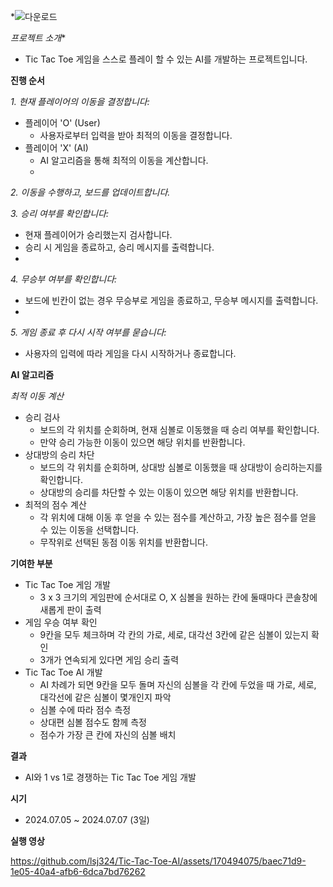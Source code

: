 *![다운로드](https://github.com/lsj324/Tic-Tac-Toe-AI/assets/170494075/ae2e551c-c1e2-4ff0-98d6-c28d8a548239)

*프로젝트 소개**

- Tic Tac Toe 게임을 스스로 플레이 할 수 있는 AI를 개발하는 프로젝트입니다.

**진행 순서**

*1. 현재 플레이어의 이동을 결정합니다:*
  - 플레이어 'O' (User)
    - 사용자로부터 입력을 받아 최적의 이동을 결정합니다.
  - 플레이어 'X' (AI)
    - AI 알고리즘을 통해 최적의 이동을 계산합니다.
    - 
*2. 이동을 수행하고, 보드를 업데이트합니다.*

*3. 승리 여부를 확인합니다:*

  - 현재 플레이어가 승리했는지 검사합니다.
  - 승리 시 게임을 종료하고, 승리 메시지를 출력합니다.
  - 
*4. 무승부 여부를 확인합니다:*
    
  - 보드에 빈칸이 없는 경우 무승부로 게임을 종료하고, 무승부 메시지를 출력합니다.
  - 
*5. 게임 종료 후 다시 시작 여부를 묻습니다:*
    
  - 사용자의 입력에 따라 게임을 다시 시작하거나 종료합니다.

**AI 알고리즘**

*최적 이동 계산*

- 승리 검사 
  - 보드의 각 위치를 순회하며, 현재 심볼로 이동했을 때 승리 여부를 확인합니다.
  - 만약 승리 가능한 이동이 있으면 해당 위치를 반환합니다.
- 상대방의 승리 차단
  - 보드의 각 위치를 순회하며, 상대방 심볼로 이동했을 때 상대방이 승리하는지를 확인합니다.
  - 상대방의 승리를 차단할 수 있는 이동이 있으면 해당 위치를 반환합니다.
- 최적의 점수 계산
  - 각 위치에 대해 이동 후 얻을 수 있는 점수를 계산하고, 가장 높은 점수를 얻을 수 있는 이동을 선택합니다.
  - 무작위로 선택된 동점 이동 위치를 반환합니다.

**기여한 부분**

- Tic Tac Toe 게임 개발
    - 3 x 3 크기의 게임판에 순서대로 O, X 심볼을 원하는 칸에 둘때마다 콘솔창에 새롭게 판이 출력
- 게임 우승 여부 확인
    - 9칸을 모두 체크하며 각 칸의 가로, 세로, 대각선 3칸에 같은 심볼이 있는지 확인
    - 3개가 연속되게 있다면 게임 승리 출력
- Tic Tac Toe AI 개발
    - AI 차례가 되면 9칸을 모두 돌며 자신의 심볼을 각 칸에 두었을 때 가로, 세로, 대각선에 같은 심볼이 몇개인지 파악
    - 심볼 수에 따라 점수 측정
    - 상대편 심볼 점수도 함께 측정
    - 점수가 가장 큰 칸에 자신의 심볼 배치

**결과**

- AI와 1 vs 1로 경쟁하는 Tic Tac Toe 게임 개발

**시기**

- 2024.07.05 ~ 2024.07.07 (3일)

**실행 영상**


https://github.com/lsj324/Tic-Tac-Toe-AI/assets/170494075/baec71d9-1e05-40a4-afb6-6dca7bd76262

